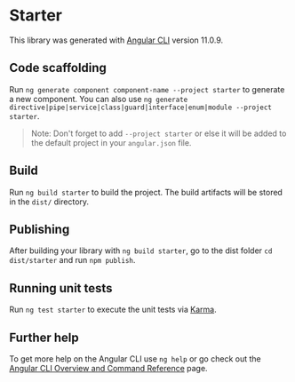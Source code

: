 # Starter

This library was generated with [Angular CLI](https://github.com/angular/angular-cli) version 11.0.9.

## Code scaffolding

Run `ng generate component component-name --project starter` to generate a new component. You can also use `ng generate directive|pipe|service|class|guard|interface|enum|module --project starter`.
> Note: Don't forget to add `--project starter` or else it will be added to the default project in your `angular.json` file. 

## Build

Run `ng build starter` to build the project. The build artifacts will be stored in the `dist/` directory.

## Publishing

After building your library with `ng build starter`, go to the dist folder `cd dist/starter` and run `npm publish`.

## Running unit tests

Run `ng test starter` to execute the unit tests via [Karma](https://karma-runner.github.io).

## Further help

To get more help on the Angular CLI use `ng help` or go check out the [Angular CLI Overview and Command Reference](https://angular.io/cli) page.
